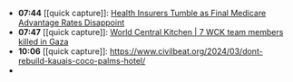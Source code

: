 - **07:44** [[quick capture]]:  [Health Insurers Tumble as Final Medicare Advantage Rates Disappoint](https://finance.yahoo.com/news/health-insurers-tumble-final-medicare-224241100.html)
- **07:47** [[quick capture]]:  [World Central Kitchen | 7 WCK team members killed in Gaza](https://wck.org/news/gaza-team-update)
- **10:06** [[quick capture]]:  https://www.civilbeat.org/2024/03/dont-rebuild-kauais-coco-palms-hotel/
-